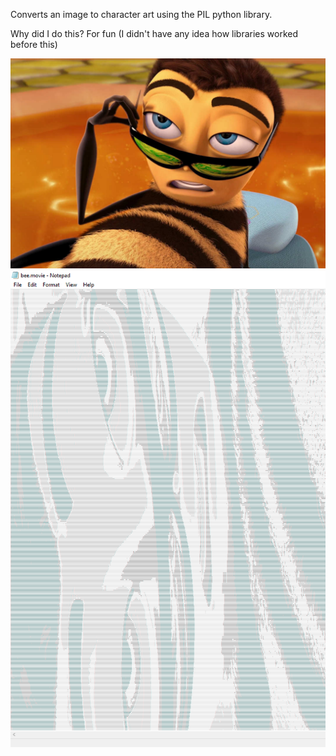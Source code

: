 Converts an image to character art using the PIL python library.

Why did I do this? For fun (I didn't have any idea how libraries worked before this)

<img src="bee.movie.jpg">
<img src="letter.art.png">